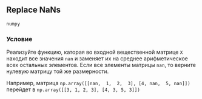 ## Replace NaNs

`numpy`

### Условие
Реализуйте функцию, каторая во входной вещественной матрице ```X``` находит все значения ```nan``` и заменяет их на среднее арифметическое всех остальных элементов. Если все элементы матрицы ```nan```, то верните нулевую матрицу той же размерности.

Например, матрица ```np.array([[nan,  1,  2,  3], [4, nan,  5, nan]])``` перейдет в ```np.array([[3, 1, 2, 3], [4, 3, 5, 3]])``` 
